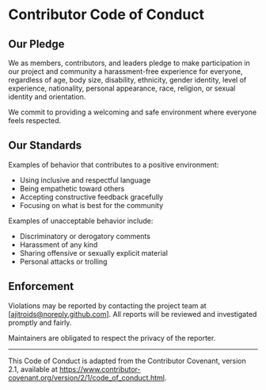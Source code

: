 # Contributor Code of Conduct

## Our Pledge

We as members, contributors, and leaders pledge to make participation in our project and community a harassment-free experience for everyone, regardless of age, body size, disability, ethnicity, gender identity, level of experience, nationality, personal appearance, race, religion, or sexual identity and orientation.

We commit to providing a welcoming and safe environment where everyone feels respected.

## Our Standards

Examples of behavior that contributes to a positive environment:

- Using inclusive and respectful language
- Being empathetic toward others
- Accepting constructive feedback gracefully
- Focusing on what is best for the community

Examples of unacceptable behavior include:

- Discriminatory or derogatory comments
- Harassment of any kind
- Sharing offensive or sexually explicit material
- Personal attacks or trolling

## Enforcement

Violations may be reported by contacting the project team at [ajitroids@noreply.github.com]. All reports will be reviewed and investigated promptly and fairly.

Maintainers are obligated to respect the privacy of the reporter.

---

This Code of Conduct is adapted from the Contributor Covenant, version 2.1, available at <https://www.contributor-covenant.org/version/2/1/code_of_conduct.html>.
